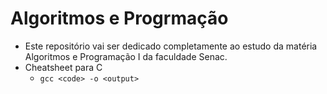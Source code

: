 # Algoritmos e Progrmação
- Este repositório vai ser dedicado completamente ao estudo da matéria Algoritmos e Programação I da faculdade Senac.
- Cheatsheet para C
  - ```gcc <code> -o <output>```
